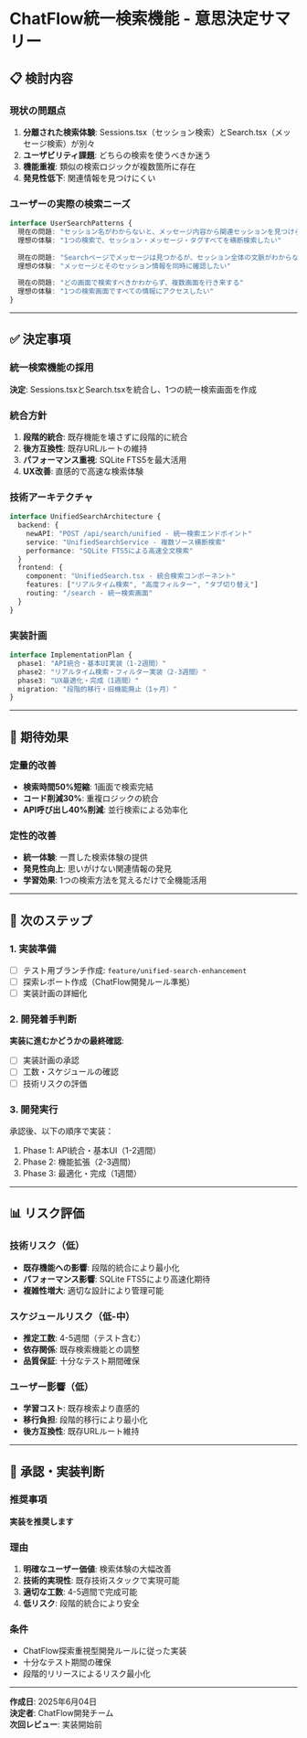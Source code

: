 # ChatFlow統一検索機能 - 意思決定サマリー

## 📋 検討内容

### 現状の問題点
1. **分離された検索体験**: Sessions.tsx（セッション検索）とSearch.tsx（メッセージ検索）が別々
2. **ユーザビリティ課題**: どちらの検索を使うべきか迷う
3. **機能重複**: 類似の検索ロジックが複数箇所に存在
4. **発見性低下**: 関連情報を見つけにくい

### ユーザーの実際の検索ニーズ
```typescript
interface UserSearchPatterns {
  現在の問題: "セッション名がわからないと、メッセージ内容から関連セッションを見つけられない"
  理想の体験: "1つの検索で、セッション・メッセージ・タグすべてを横断検索したい"
  
  現在の問題: "Searchページでメッセージは見つかるが、セッション全体の文脈がわからない"
  理想の体験: "メッセージとそのセッション情報を同時に確認したい"
  
  現在の問題: "どの画面で検索すべきかわからず、複数画面を行き来する"
  理想の体験: "1つの検索画面ですべての情報にアクセスしたい"
}
```

---

## ✅ 決定事項

### 統一検索機能の採用
**決定**: Sessions.tsxとSearch.tsxを統合し、1つの統一検索画面を作成

### 統合方針
1. **段階的統合**: 既存機能を壊さずに段階的に統合
2. **後方互換性**: 既存URLルートの維持
3. **パフォーマンス重視**: SQLite FTS5を最大活用
4. **UX改善**: 直感的で高速な検索体験

### 技術アーキテクチャ
```typescript
interface UnifiedSearchArchitecture {
  backend: {
    newAPI: "POST /api/search/unified - 統一検索エンドポイント"
    service: "UnifiedSearchService - 複数ソース横断検索"
    performance: "SQLite FTS5による高速全文検索"
  }
  frontend: {
    component: "UnifiedSearch.tsx - 統合検索コンポーネント"
    features: ["リアルタイム検索", "高度フィルター", "タブ切り替え"]
    routing: "/search - 統一検索画面"
  }
}
```

### 実装計画
```typescript
interface ImplementationPlan {
  phase1: "API統合・基本UI実装（1-2週間）"
  phase2: "リアルタイム検索・フィルター実装（2-3週間）"
  phase3: "UX最適化・完成（1週間）"
  migration: "段階的移行・旧機能廃止（1ヶ月）"
}
```

---

## 🎯 期待効果

### 定量的改善
- **検索時間50%短縮**: 1画面で検索完結
- **コード削減30%**: 重複ロジックの統合
- **API呼び出し40%削減**: 並行検索による効率化

### 定性的改善
- **統一体験**: 一貫した検索体験の提供
- **発見性向上**: 思いがけない関連情報の発見
- **学習効果**: 1つの検索方法を覚えるだけで全機能活用

---

## 🚀 次のステップ

### 1. 実装準備
- [ ] テスト用ブランチ作成: `feature/unified-search-enhancement`
- [ ] 探索レポート作成（ChatFlow開発ルール準拠）
- [ ] 実装計画の詳細化

### 2. 開発着手判断
**実装に進むかどうかの最終確認**:
- [ ] 実装計画の承認
- [ ] 工数・スケジュールの確認
- [ ] 技術リスクの評価

### 3. 開発実行
承認後、以下の順序で実装：
1. Phase 1: API統合・基本UI（1-2週間）
2. Phase 2: 機能拡張（2-3週間）  
3. Phase 3: 最適化・完成（1週間）

---

## 📊 リスク評価

### 技術リスク（低）
- **既存機能への影響**: 段階的統合により最小化
- **パフォーマンス影響**: SQLite FTS5により高速化期待
- **複雑性増大**: 適切な設計により管理可能

### スケジュールリスク（低-中）
- **推定工数**: 4-5週間（テスト含む）
- **依存関係**: 既存検索機能との調整
- **品質保証**: 十分なテスト期間確保

### ユーザー影響（低）
- **学習コスト**: 既存検索より直感的
- **移行負担**: 段階的移行により最小化
- **後方互換性**: 既存URLルート維持

---

## 📝 承認・実装判断

### 推奨事項
**実装を推奨します**

### 理由
1. **明確なユーザー価値**: 検索体験の大幅改善
2. **技術的実現性**: 既存技術スタックで実現可能
3. **適切な工数**: 4-5週間で完成可能
4. **低リスク**: 段階的統合により安全

### 条件
- ChatFlow探索重視型開発ルールに従った実装
- 十分なテスト期間の確保
- 段階的リリースによるリスク最小化

---

**作成日**: 2025年6月04日  
**決定者**: ChatFlow開発チーム  
**次回レビュー**: 実装開始前 